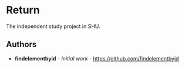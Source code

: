 # Return

The independent study project in SHU.

## Authors

* **findelementbyid** - *Initial work* - https://github.com/findelementbyid

